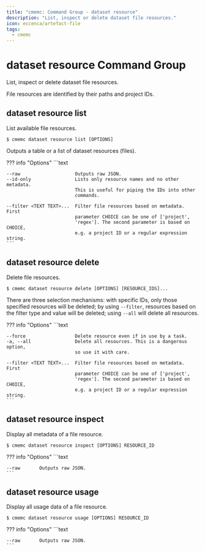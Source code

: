 ```yaml
---
title: "cmemc: Command Group - dataset resource"
description: "List, inspect or delete dataset file resources."
icon: eccenca/artefact-file
tags:
  - cmemc
---
```

# dataset resource Command Group
<!-- This file was generated - DO NOT CHANGE IT MANUALLY -->

List, inspect or delete dataset file resources.

File resources are identified by their paths and project IDs.


## dataset resource list

List available file resources.

```shell-session title="Usage"
$ cmemc dataset resource list [OPTIONS]
```




Outputs a table or a list of dataset resources (files).



??? info "Options"
    ```text

    --raw                    Outputs raw JSON.
    --id-only                Lists only resource names and no other metadata.
                             This is useful for piping the IDs into other
                             commands.
  
    --filter <TEXT TEXT>...  Filter file resources based on metadata. First
                             parameter CHOICE can be one of ['project',
                             'regex']. The second parameter is based on CHOICE,
                             e.g. a project ID or a regular expression string.
    ```

## dataset resource delete

Delete file resources.

```shell-session title="Usage"
$ cmemc dataset resource delete [OPTIONS] [RESOURCE_IDS]...
```




There are three selection mechanisms: with specific IDs, only those specified resources will be deleted; by using `--filter`, resources based on the filter type and value will be deleted; using `--all` will delete all resources.



??? info "Options"
    ```text

    --force                  Delete resource even if in use by a task.
    -a, --all                Delete all resources. This is a dangerous option,
                             so use it with care.
  
    --filter <TEXT TEXT>...  Filter file resources based on metadata. First
                             parameter CHOICE can be one of ['project',
                             'regex']. The second parameter is based on CHOICE,
                             e.g. a project ID or a regular expression string.
    ```

## dataset resource inspect

Display all metadata of a file resource.

```shell-session title="Usage"
$ cmemc dataset resource inspect [OPTIONS] RESOURCE_ID
```





??? info "Options"
    ```text

    --raw       Outputs raw JSON.
    ```

## dataset resource usage

Display all usage data of a file resource.

```shell-session title="Usage"
$ cmemc dataset resource usage [OPTIONS] RESOURCE_ID
```





??? info "Options"
    ```text

    --raw       Outputs raw JSON.
    ```

